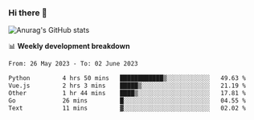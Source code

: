 ### Hi there 👋
![Anurag's GitHub stats](https://github-readme-stats.vercel.app/api?username=jami1024&show_icons=true&theme=radical)

📊 **Weekly development breakdown**
<!--START_SECTION:waka-->

```txt
From: 26 May 2023 - To: 02 June 2023

Python         4 hrs 50 mins   ████████████▒░░░░░░░░░░░░   49.63 %
Vue.js         2 hrs 3 mins    █████▒░░░░░░░░░░░░░░░░░░░   21.19 %
Other          1 hr 44 mins    ████▒░░░░░░░░░░░░░░░░░░░░   17.81 %
Go             26 mins         █░░░░░░░░░░░░░░░░░░░░░░░░   04.55 %
Text           11 mins         ▓░░░░░░░░░░░░░░░░░░░░░░░░   02.02 %
```

<!--END_SECTION:waka-->
<!--
**jami1024/jami1024** is a ✨ _special_ ✨ repository because its `README.md` (this file) appears on your GitHub profile.

Here are some ideas to get you started:

- 🔭 I’m currently working on ...
- 🌱 I’m currently learning ...
- 👯 I’m looking to collaborate on ...
- 🤔 I’m looking for help with ...
- 💬 Ask me about ...
- 📫 How to reach me: ...
- 😄 Pronouns: ...
- ⚡ Fun fact: ...
-->
